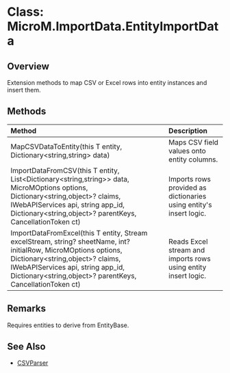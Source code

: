 # Class: MicroM.ImportData.EntityImportData

## Overview
Extension methods to map CSV or Excel rows into entity instances and insert them.

## Methods
| Method | Description |
|:--|:--|
| MapCSVDataToEntity<T>(this T entity, Dictionary<string,string> data) | Maps CSV field values onto entity columns. |
| ImportDataFromCSV<T>(this T entity, List<Dictionary<string,string>> data, MicroMOptions options, Dictionary<string,object>? claims, IWebAPIServices api, string app_id, Dictionary<string,object>? parentKeys, CancellationToken ct) | Imports rows provided as dictionaries using entity's insert logic. |
| ImportDataFromExcel<T>(this T entity, Stream excelStream, string? sheetName, int? initialRow, MicroMOptions options, Dictionary<string,object>? claims, IWebAPIServices api, string app_id, Dictionary<string,object>? parentKeys, CancellationToken ct) | Reads Excel stream and imports rows using entity insert logic. |

## Remarks
Requires entities to derive from EntityBase.

## See Also
- [CSVParser](CSVParser.md)

